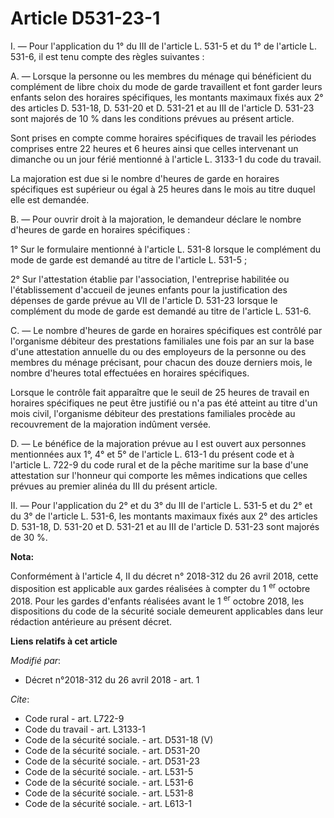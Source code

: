 # Article D531-23-1

I. ― Pour l'application du 1° du III de l'article L. 531-5 et du 1° de l'article L. 531-6, il est tenu compte des règles
suivantes :

A. ― Lorsque la personne ou les membres du ménage qui bénéficient du complément de libre choix du mode de garde travaillent
et font garder leurs enfants selon des horaires spécifiques, les montants maximaux fixés aux 2° des articles D. 531-18, 
D. 531-20 et D. 531-21 et au III de l'article D. 531-23 sont majorés de 10 % dans les conditions prévues au présent article.

Sont prises en compte comme horaires spécifiques de travail les périodes comprises entre 22 heures et 6 heures ainsi que
celles intervenant un dimanche ou un jour férié mentionné à l'article L. 3133-1 du code du travail.

La majoration est due si le nombre d'heures de garde en horaires spécifiques est supérieur ou égal à 25 heures dans le mois
au titre duquel elle est demandée.

B. ― Pour ouvrir droit à la majoration, le demandeur déclare le nombre d'heures de garde en horaires spécifiques :

1° Sur le formulaire mentionné à l'article L. 531-8 lorsque le complément du mode de garde est demandé au titre de l'article
L. 531-5 ;

2° Sur l'attestation établie par l'association, l'entreprise habilitée ou l'établissement d'accueil de jeunes enfants pour la
justification des dépenses de garde prévue au VII de l'article D. 531-23 lorsque le complément du mode de garde est demandé
au titre de l'article L. 531-6.

C. ― Le nombre d'heures de garde en horaires spécifiques est contrôlé par l'organisme débiteur des prestations familiales une
fois par an sur la base d'une attestation annuelle du ou des employeurs de la personne ou des membres du ménage précisant,
pour chacun des douze derniers mois, le nombre d'heures total effectuées en horaires spécifiques.

Lorsque le contrôle fait apparaître que le seuil de 25 heures de travail en horaires spécifiques ne peut être justifié ou n'a
pas été atteint au titre d'un mois civil, l'organisme débiteur des prestations familiales procède au recouvrement de la
majoration indûment versée.

D. ― Le bénéfice de la majoration prévue au I est ouvert aux personnes mentionnées aux 1°, 4° et 5° de l'article L. 613-1 du
présent code et à l'article L. 722-9 du code rural et de la pêche maritime sur la base d'une attestation sur l'honneur qui
comporte les mêmes indications que celles prévues au premier alinéa du III du présent article.

II. ― Pour l'application du 2° et du 3° du III de l'article L. 531-5 et du 2° et du 3° de l'article L. 531-6, les montants
maximaux fixés aux 2° des articles D. 531-18, D. 531-20 et D. 531-21 et au III de l'article D. 531-23 sont majorés de 30 %.

**Nota:**

Conformément à l'article 4, II du décret n° 2018-312 du 26 avril 2018, cette disposition est applicable aux gardes réalisées
à compter du 1
  <sup>er</sup> octobre 2018. Pour les gardes d'enfants réalisées avant le 1
  <sup>er</sup> octobre 2018, les dispositions du code de la sécurité sociale demeurent applicables dans leur rédaction
antérieure au présent décret.

**Liens relatifs à cet article**

_Modifié par_:

  - Décret n°2018-312 du 26 avril 2018 - art. 1

_Cite_:

  - Code rural - art. L722-9
  - Code du travail - art. L3133-1
  - Code de la sécurité sociale. - art. D531-18 (V)
  - Code de la sécurité sociale. - art. D531-20
  - Code de la sécurité sociale. - art. D531-23
  - Code de la sécurité sociale. - art. L531-5
  - Code de la sécurité sociale. - art. L531-6
  - Code de la sécurité sociale. - art. L531-8
  - Code de la sécurité sociale. - art. L613-1
